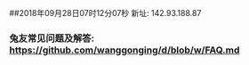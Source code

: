 ##2018年09月28日07时12分07秒 新址: 142.93.188.87
### 兔友常见问题及解答: https://github.com/wanggonging/d/blob/w/FAQ.md
